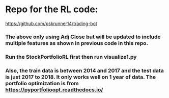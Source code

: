 # Repo for the RL code: 
https://github.com/pskrunner14/trading-bot 

### The above only using Adj Close but will be updated to include multiple features as shown in previous code in this repo.

### Run the StockPortfolioRL first then run visualize1.py

### Also, the train data is between 2014 and 2017 and the test data is just 2017 to 2018. It only works well on 1 year of data. The portfolio optimization is from https://pyportfolioopt.readthedocs.io/
